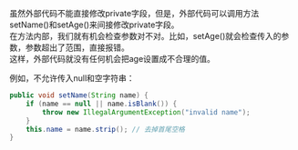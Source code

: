 虽然外部代码不能直接修改private字段，但是，外部代码可以调用方法setName()和setAge()来间接修改private字段。\
在方法内部，我们就有机会检查参数对不对。比如，setAge()就会检查传入的参数，参数超出了范围，直接报错。\
这样，外部代码就没有任何机会把age设置成不合理的值。

例如，不允许传入null和空字符串：
```java
public void setName(String name) {
    if (name == null || name.isBlank()) {
        throw new IllegalArgumentException("invalid name");
    }
    this.name = name.strip(); // 去掉首尾空格
}
```
